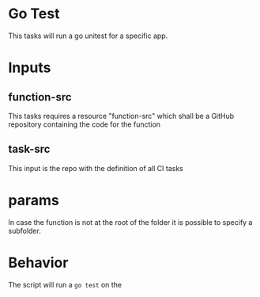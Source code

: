 # Go Test 

This tasks will run a go unitest for a specific app. 

# Inputs
## function-src

This tasks requires a resource "function-src" which shall be a GitHub repository containing the code for the function

## task-src

This input is the repo with the definition of all CI tasks 

# params

In case the function is not at the root of the folder it is possible to specify a subfolder. 

# Behavior

The script will run a ```go test``` on the 
